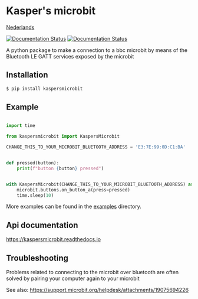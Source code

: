 # Kasper's microbit
[Nederlands](https://github.com/janickr/kaspersmicrobit/blob/main/README-nl.md)  

[![Documentation Status](https://readthedocs.org/projects/kaspersmicrobit/badge/?version=latest)](https://kaspersmicrobit.readthedocs.io/en/latest/?badge=latest) 
[![Documentation Status](https://img.shields.io/pypi/v/kaspersmicrobit)](https://img.shields.io/pypi/v/kaspersmicrobit)  

A python package to make a connection to a bbc microbit by means of the Bluetooth LE GATT services exposed by the microbit

## Installation
```bash
$ pip install kaspersmicrobit
```

## Example
```python

import time

from kaspersmicrobit import KaspersMicrobit

CHANGE_THIS_TO_YOUR_MICROBIT_BLUETOOTH_ADDRESS = 'E3:7E:99:0D:C1:BA'


def pressed(button):
    print(f"button {button} pressed")


with KaspersMicrobit(CHANGE_THIS_TO_YOUR_MICROBIT_BLUETOOTH_ADDRESS) as microbit:
    microbit.buttons.on_button_a(press=pressed)
    time.sleep(10)

```

More examples can be found in the [examples](https://github.com/janickr/kaspersmicrobit/tree/main/examples) directory.

## Api documentation
https://kaspersmicrobit.readthedocs.io

## Troubleshooting
Problems related to connecting to the microbit over bluetooth are often solved by pairing your computer again to your 
microbit

See also: https://support.microbit.org/helpdesk/attachments/19075694226